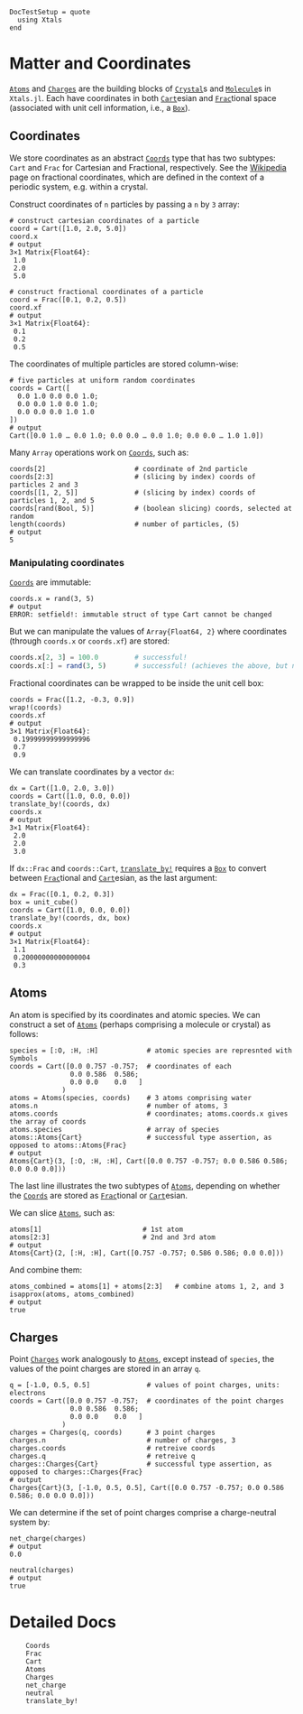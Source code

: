 ```@meta
DocTestSetup = quote
  using Xtals
end
```

# Matter and Coordinates

[`Atoms`](@ref) and [`Charges`](@ref) are the building blocks of [`Crystal`](@ref)s and [`Molecule`](@ref)s in `Xtals.jl`. 
Each have coordinates in both [`Cart`](@ref)esian and [`Frac`](@ref)tional space (associated with unit cell information, i.e., a [`Box`](@ref)).

## Coordinates

We store coordinates as an abstract [`Coords`](@ref) type that has two subtypes: `Cart` and `Frac` for Cartesian and Fractional, respectively. 
See the [Wikipedia](https://en.wikipedia.org/wiki/Fractional_coordinates) page on fractional coordinates, which are defined in the context of a periodic system, e.g. within a crystal.

Construct coordinates of `n` particles by passing a `n` by `3` array:

```jldoctest
# construct cartesian coordinates of a particle
coord = Cart([1.0, 2.0, 5.0])
coord.x
# output
3×1 Matrix{Float64}:
 1.0
 2.0
 5.0
```

```jldoctest
# construct fractional coordinates of a particle
coord = Frac([0.1, 0.2, 0.5])
coord.xf
# output
3×1 Matrix{Float64}:
 0.1
 0.2
 0.5
```

The coordinates of multiple particles are stored column-wise:

```jldoctest matter; output=false
# five particles at uniform random coordinates
coords = Cart([
  0.0 1.0 0.0 0.0 1.0;
  0.0 0.0 1.0 0.0 1.0;
  0.0 0.0 0.0 1.0 1.0
])
# output
Cart([0.0 1.0 … 0.0 1.0; 0.0 0.0 … 0.0 1.0; 0.0 0.0 … 1.0 1.0])
```

Many `Array` operations work on [`Coords`](@ref), such as:

```jldoctest matter; output=false
coords[2]                      # coordinate of 2nd particle
coords[2:3]                    # (slicing by index) coords of particles 2 and 3
coords[[1, 2, 5]]              # (slicing by index) coords of particles 1, 2, and 5
coords[rand(Bool, 5)]          # (boolean slicing) coords, selected at random
length(coords)                 # number of particles, (5)
# output
5
```

### Manipulating coordinates

[`Coords`](@ref) are immutable:

```jldoctest matter
coords.x = rand(3, 5)
# output
ERROR: setfield!: immutable struct of type Cart cannot be changed
```

But we can manipulate the values of `Array{Float64, 2}` where coordinates (through `coords.x` or `coords.xf`) are stored:

```julia
coords.x[2, 3] = 100.0         # successful!
coords.x[:] = rand(3, 5)       # successful! (achieves the above, but need the [:] to say "overwrite all of the elements"
```

Fractional coordinates can be wrapped to be inside the unit cell box:

```jldoctest
coords = Frac([1.2, -0.3, 0.9])
wrap!(coords)
coords.xf
# output
3×1 Matrix{Float64}:
 0.19999999999999996
 0.7
 0.9
```

We can translate coordinates by a vector `dx`:

```jldoctest
dx = Cart([1.0, 2.0, 3.0])
coords = Cart([1.0, 0.0, 0.0])  
translate_by!(coords, dx)
coords.x
# output
3×1 Matrix{Float64}:
 2.0
 2.0
 3.0
```

If `dx::Frac` and `coords::Cart`, [`translate_by!`](@ref) requires a [`Box`](@ref) to convert between [`Frac`](@ref)tional and [`Cart`](@ref)esian, as the last argument:

```jldoctest
dx = Frac([0.1, 0.2, 0.3])
box = unit_cube()
coords = Cart([1.0, 0.0, 0.0])
translate_by!(coords, dx, box)
coords.x
# output
3×1 Matrix{Float64}:
 1.1
 0.20000000000000004
 0.3
```

## Atoms

An atom is specified by its coordinates and atomic species. We can construct a set of [`Atoms`](@ref) (perhaps comprising a molecule or crystal) as follows:

```jldoctest matter; output=false
species = [:O, :H, :H]            # atomic species are represnted with Symbols
coords = Cart([0.0 0.757 -0.757;  # coordinates of each
               0.0 0.586  0.586;
               0.0 0.0    0.0   ]
             )
atoms = Atoms(species, coords)    # 3 atoms comprising water
atoms.n                           # number of atoms, 3
atoms.coords                      # coordinates; atoms.coords.x gives the array of coords
atoms.species                     # array of species
atoms::Atoms{Cart}                # successful type assertion, as opposed to atoms::Atoms{Frac}
# output
Atoms{Cart}(3, [:O, :H, :H], Cart([0.0 0.757 -0.757; 0.0 0.586 0.586; 0.0 0.0 0.0]))
```

The last line illustrates the two subtypes of [`Atoms`](@ref), depending on whether the [`Coords`](@ref) are stored as [`Frac`](@ref)tional or [`Cart`](@ref)esian.

We can slice [`Atoms`](@ref), such as:

```jldoctest matter; output=false
atoms[1]                         # 1st atom
atoms[2:3]                       # 2nd and 3rd atom
# output
Atoms{Cart}(2, [:H, :H], Cart([0.757 -0.757; 0.586 0.586; 0.0 0.0]))
```

And combine them:

```jldoctest matter
atoms_combined = atoms[1] + atoms[2:3]   # combine atoms 1, 2, and 3
isapprox(atoms, atoms_combined)
# output
true
```

## Charges

Point [`Charges`](@ref) work analogously to [`Atoms`](@ref), except instead of `species`, the values of the point charges are stored in an array `q`.

```jldoctest matter; output=false
q = [-1.0, 0.5, 0.5]              # values of point charges, units: electrons
coords = Cart([0.0 0.757 -0.757;  # coordinates of the point charges
               0.0 0.586  0.586;
               0.0 0.0    0.0   ]
             )
charges = Charges(q, coords)      # 3 point charges
charges.n                         # number of charges, 3
charges.coords                    # retreive coords
charges.q                         # retreive q
charges::Charges{Cart}            # successful type assertion, as opposed to charges::Charges{Frac}
# output
Charges{Cart}(3, [-1.0, 0.5, 0.5], Cart([0.0 0.757 -0.757; 0.0 0.586 0.586; 0.0 0.0 0.0]))
```

We can determine if the set of point charges comprise a charge-neutral system by:

```jldoctest matter
net_charge(charges)
# output
0.0
```

```jldoctest matter
neutral(charges)
# output
true
```

# Detailed Docs

```@docs
    Coords
    Frac
    Cart
    Atoms
    Charges
    net_charge
    neutral
    translate_by!
```

